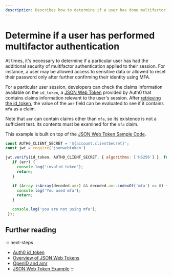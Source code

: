 ```yaml
---
description: Describes how to determine if a user has done multifactor authentication using their id_token and JWT
---
```

# Determine if a user has performed multifactor authentication

At times, it's necessary to determine if a particular user has had the additional security of multifactor authentication applied to their session. For instance, a user may be allowed access to sensitive data or allowed to reset their password only after further confirming their identity using MFA.

For a particular user session, developers can check the claims information available on the `id_token`, a [JSON Web Token](/jwt) provided by Auth0 that contains claims information relevant to the user's session. After [retrieving the id_token](/tokens/id_token), the value of the `amr` field can be evaluated to see if it contains `mfa` as a claim.

Note that `amr` can contain claims other than `mfa`, so its existence is not a sufficient test. Its contents must be examined for the `mfa` claim.

This example is built on top of the [JSON Web Token Sample Code](https://github.com/auth0/node-jsonwebtoken).

```js
const AUTH0_CLIENT_SECRET = '${account.clientSecret}';
const jwt = require('jsonwebtoken')

jwt.verify(id_token, AUTH0_CLIENT_SECRET, { algorithms: ['HS256'] }, function(err, decoded) {
   if (err) {
     console.log('invalid token');
     return;
   }

   if (Array.isArray(decoded.amr) && decoded.amr.indexOf('mfa') >= 0) {
     console.log('You used mfa');
     return;
   }

   console.log('you are not using mfa');
 });
```

## Further reading

::: next-steps
* [Auth0 id_token](/tokens/id-token)
* [Overview of JSON Web Tokens](/jwt)
* [OpenID and amr](http://openid.net/specs/openid-connect-core-1_0.html)
* [JSON Web Token Example](https://github.com/auth0/node-jsonwebtoken)
:::
